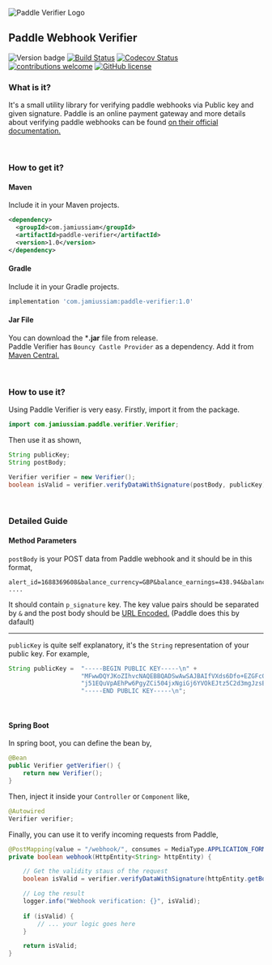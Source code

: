 ![Paddle Verifier Logo](https://cdn.jsdelivr.net/gh/jamius19/paddle-verifier/img/logo.svg)



## Paddle Webhook Verifier

![Version badge](https://img.shields.io/badge/Maven%20Central-1.0-blue.svg)  [![Build Status](https://travis-ci.com/jamius19/paddle-verifier.svg?branch=master)](https://travis-ci.com/jamius19/paddle-verifier) [![Codecov Status](https://codecov.io/gh/jamius19/paddle-verifier/branch/master/graph/badge.svg)](https://codecov.io/gh/jamius19/paddle-verifier/branch/master/graph/badge.svg) [![contributions welcome](https://img.shields.io/badge/contributions-welcome-brightgreen.svg?style=flat)](https://github.com/jamius19/paddle-verifier/issues)   [![GitHub license](https://img.shields.io/github/license/Naereen/StrapDown.js.svg)](https://github.com/jamius19/paddle-verifier/blob/master/LICENSE)
<br/>

### What is it?

It's a small utility library for verifying paddle webhooks via Public key and given signature. Paddle is an online payment gateway and more details about verifying paddle webhooks can be found [on their official documentation.](https://developer.paddle.com/webhook-reference/verifying-webhooks)

<br/>

### How to get it?

#### Maven
Include it in your Maven projects.
```xml
<dependency>
  <groupId>com.jamiussiam</groupId>
  <artifactId>paddle-verifier</artifactId>
  <version>1.0</version>
</dependency>
```
  
#### Gradle
Include it in your Gradle projects.
```groovy
implementation 'com.jamiussiam:paddle-verifier:1.0'
```

#### Jar File
You can download the ***.jar** file from release.  
Paddle Verifier has `Bouncy Castle Provider` as a dependency. Add it from [Maven Central.](https://mvnrepository.com/artifact/org.bouncycastle/bcprov-jdk15on/1.65)

<br/>

### How to use it?

Using Paddle Verifier is very easy. Firstly, import it from the package.

```java
import com.jamiussiam.paddle.verifier.Verifier;
```

Then use it as shown,

```java
String publicKey;
String postBody;

Verifier verifier = new Verifier();
boolean isValid = verifier.verifyDataWithSignature(postBody, publicKey);
```
<br/>


### Detailed Guide
#### Method Parameters
`postBody` is your POST data from Paddle webhook and it should be in this format,
```http request
alert_id=1688369608&balance_currency=GBP&balance_earnings=438.94&balance_fee=689.32  ....
```
It should contain `p_signature` key. The key value pairs should be separated by `&` and the post body should be [URL Encoded.](https://en.wikipedia.org/wiki/Percent-encoding) (Paddle does this by dafault)

---

`publicKey` is quite self explanatory, it's the `String` representation of your public key. For example,
```java
String publicKey =  "-----BEGIN PUBLIC KEY-----\n" +
                    "MFwwDQYJKoZIhvcNAQEBBQADSwAwSAJBAIfVXds6Dfo+EZGFcOJPuhUverHOConA\n" +
                    "j51EQuVpAEhPw6PgyZCi504jxNgiGj6YVOkEJtz5C2d3mgJzsBJs6fUCAwEAAQ==\n" +
                    "-----END PUBLIC KEY-----\n";
```

<br/>

#### Spring Boot
In spring boot, you can define the bean by,
```java
@Bean
public Verifier getVerifier() {
    return new Verifier();
}
```

Then, inject it inside your `Controller` or `Component` like,
```java
@Autowired
Verifier verifier;
```

Finally, you can use it to verify incoming requests from Paddle,

```java
@PostMapping(value = "/webhook/", consumes = MediaType.APPLICATION_FORM_URLENCODED_VALUE)
private boolean webhook(HttpEntity<String> httpEntity) {

    // Get the validity staus of the request
    boolean isValid = verifier.verifyDataWithSignature(httpEntity.getBody(), publicKey);

    // Log the result
    logger.info("Webhook verification: {}", isValid);
    
    if (isValid) {
        // ... your logic goes here
    }

    return isValid;
}

```



